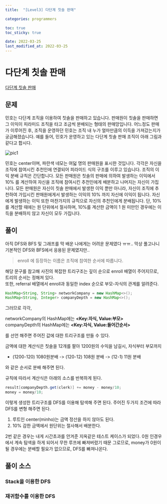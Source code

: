 ```yaml
---
title:  "[Level3] 다단계 칫솔 판매"

categories: programmers

toc: true
toc_sticky: true

date: 2022-03-25
last_modified_at: 2022-03-25
---
```


# 다단계 칫솔 판매

[다단계 칫솔 판매](https://programmers.co.kr/learn/courses/30/lessons/77486)

## 문제

민호는 다단계 조직을 이용하여 칫솔을 판매하고 있습니다. 판매원이 칫솔을 판매하면 그 이익이 피라미드 조직을 타고 조금씩 분배되는 형태의 판매망입니다. 어느정도 판매가 이루어진 후, 조직을 운영하던 민호는 조직 내 누가 얼마만큼의 이득을 가져갔는지가 궁금해졌습니다. 예를 들어, 민호가 운영하고 있는 다단계 칫솔 판매 조직이 아래 그림과 같다고 합시다.

![pic1]({{site.url}}/assets/image/2022/2022-03-25/pic1.png)

민호는 center이며, 파란색 네모는 여덟 명의 판매원을 표시한 것입니다. 각각은 자신을 조직에 참여시킨 추천인에 연결되어 피라미드 식의 구조를 이루고 있습니다. 조직의 이익 분배 규칙은 간단합니다. 모든 판매원은 칫솔의 판매에 의하여 발생하는 이익에서 10% 를 계산하여 자신을 조직에 참여시킨 추천인에게 배분하고 나머지는 자신이 가집니다. 모든 판매원은 자신이 칫솔 판매에서 발생한 이익 뿐만 아니라, 자신이 조직에 추천하여 가입시킨 판매원에게서 발생하는 이익의 10% 까지 자신에 이익이 됩니다. 자신에게 발생하는 이익 또한 마찬가지의 규칙으로 자신의 추천인에게 분배됩니다. 단, 10% 를 계산할 때에는 원 단위에서 절사하며, 10%를 계산한 금액이 1 원 미만인 경우에는 이득을 분배하지 않고 자신이 모두 가집니다.

## 풀이

아직 DFS와 BFS 및 그래프를 막 배운 나에게는 어려운 문제였다 ㅠㅠ.. 막상 풀고나니 기본적인 DFS와 BFS에서 응용된 문제였지만..  

> enroll 에 등장하는 이름은 조직에 참여한 순서에 따릅니다.

해당 문구를 참고해 사진의 복잡한 트리구조는 깊이 순으로  enroll 배열이 주어지므로, 트리의 순서는 정해져 있다.  
또한, referral 배열에서 enroll과 동일한 index 순으로 부모-자식의 관계를 알려준다.

```java
HashMap<String, String> networkCompany = new HashMap<>();
HashMap<String, Integer> companyDepth = new HashMap<>();
```

그러므로 각각,

networkCompany의 HashMap에는 **<Key:자식, Value:부모>**  
companyDepth의 HashMap에는 **<Key:자식, Value:들어간순서>**

를 선언 해주면 주어진 값에 대한 트리구조를 만들 수 있다.

금액에 대한 계산식은 칫솔을 12개를 팔아 1200원의 수익을 남길시, 자식부터 부모까지  

- (1200-120) 1080원분배 -> (120-12) 108원 분배 -> (12-1) 11원 분배 

와 같은 순서로 분배 해주면 된다.  

규칙에 따라서 계산식은 아래의 소스를 반복하게 된다.

```java
result[companyDepth.get(clerk)] += money - money/10;
money = money/10;
```

이렇게 생성한 트리구조를 DFS를 이용해 탐색해 주면 된다. 주어진 두가지 조건에 따라
DFS를 변형 해주면 된다.

1. 루트인 center(minho)는 금액 정산을 하지 않아도 된다. 
2. 10% 감한 금액에서 원단위는 절사해서 배분한다.

2번 같은 경우는 내게 시간초과를 안겨준 지옥같은 테스트 케이스가 되었다. 0원 인경우에서 계속 탐색을 하게 되어서
무한 루프에 빠져버렸기 때문 그로므로, money가 0원이 될 경우에는 분배할 필요가 없으므로, DFS를 빠져나온다.

## 풀이 소스

### Stack을 이용한 DFS

<script src="https://gist.github.com/dh37789/c8fbd549ee80a12c797018597065750b.js"></script>

### 재귀함수를 이용한 DFS

<script src="https://gist.github.com/dh37789/d57a2b3951274b94f285ce8323bffa5b.js"></script>





